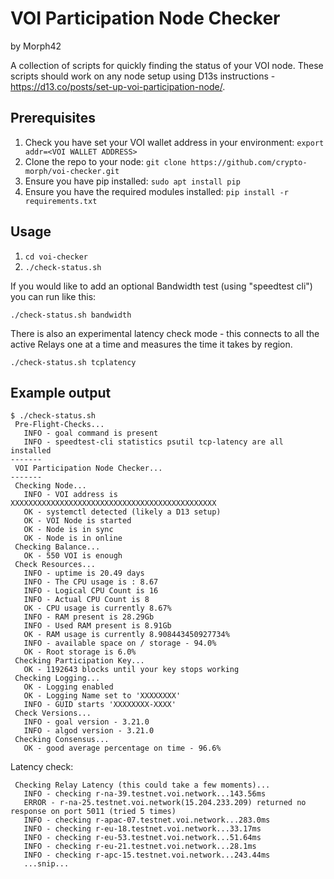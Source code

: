 # VOI Participation Node Checker

by Morph42

A collection of scripts for quickly finding the status of your VOI node.
These scripts should work on any node setup using D13s instructions - https://d13.co/posts/set-up-voi-participation-node/.

## Prerequisites

1) Check you have set your VOI wallet address in your environment:
   `export addr=<VOI WALLET ADDRESS>`
2) Clone the repo to your node:
   `git clone https://github.com/crypto-morph/voi-checker.git`
3) Ensure you have pip installed:
   `sudo apt install pip`
4) Ensure you have the required modules installed:
   `pip install -r requirements.txt`

## Usage

1) `cd voi-checker`
2) `./check-status.sh`

If you would like to add an optional Bandwidth test (using "speedtest cli") you can run like this:

`./check-status.sh bandwidth`

There is also an experimental latency check mode - this connects to all the active Relays one at a time and measures the time it takes by region. 

`./check-status.sh tcplatency`

## Example output

```
$ ./check-status.sh 
 Pre-Flight-Checks...
   INFO - goal command is present
   INFO - speedtest-cli statistics psutil tcp-latency are all installed
-------
 VOI Participation Node Checker...
-------
 Checking Node...
   INFO - VOI address is XXXXXXXXXXXXXXXXXXXXXXXXXXXXXXXXXXXXXXXXXXXXXX
   OK - systemctl detected (likely a D13 setup)
   OK - VOI Node is started
   OK - Node is in sync
   OK - Node is in online
 Checking Balance...
   OK - 550 VOI is enough
 Check Resources...
   INFO - uptime is 20.49 days
   INFO - The CPU usage is : 8.67
   INFO - Logical CPU Count is 16
   INFO - Actual CPU Count is 8
   OK - CPU usage is currently 8.67%
   INFO - RAM present is 28.29Gb
   INFO - Used RAM present is 8.91Gb
   OK - RAM usage is currently 8.908443450927734%
   INFO - available space on / storage - 94.0%
   OK - Root storage is 6.0%
 Checking Participation Key...
   OK - 1192643 blocks until your key stops working
 Checking Logging...
   OK - Logging enabled
   OK - Logging Name set to 'XXXXXXXX'
   INFO - GUID starts 'XXXXXXXX-XXXX'
 Check Versions...
   INFO - goal version - 3.21.0
   INFO - algod version - 3.21.0
 Checking Consensus...
   OK - good average percentage on time - 96.6%
```
Latency check:
```
 Checking Relay Latency (this could take a few moments)...
   INFO - checking r-na-39.testnet.voi.network...143.56ms
   ERROR - r-na-25.testnet.voi.network(15.204.233.209) returned no response on port 5011 (tried 5 times)
   INFO - checking r-apac-07.testnet.voi.network...283.0ms
   INFO - checking r-eu-18.testnet.voi.network...33.17ms
   INFO - checking r-eu-53.testnet.voi.network...51.64ms
   INFO - checking r-eu-21.testnet.voi.network...28.1ms
   INFO - checking r-apc-15.testnet.voi.network...243.44ms
   ...snip...
   
```